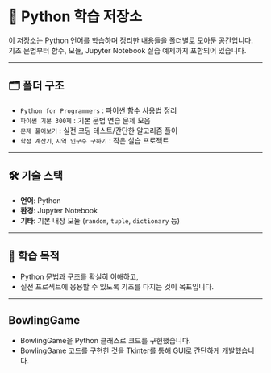 # 📘 Python 학습 저장소

이 저장소는 Python 언어를 학습하며 정리한 내용들을 폴더별로 모아둔 공간입니다.  
기초 문법부터 함수, 모듈, Jupyter Notebook 실습 예제까지 포함되어 있습니다.

---

## 🗂️ 폴더 구조

- `Python for Programmers` : 파이썬 함수 사용법 정리
- `파이썬 기본 300제` : 기본 문법 연습 문제 모음
- `문제 풀어보기` : 실전 코딩 테스트/간단한 알고리즘 풀이
- `학점 계산기`, `지역 인구수 구하기` : 작은 실습 프로젝트

---

## 🛠 기술 스택

- **언어**: Python  
- **환경**: Jupyter Notebook  
- **기타**: 기본 내장 모듈 (`random`, `tuple`, `dictionary` 등)

---

## 🧭 학습 목적

- Python 문법과 구조를 확실히 이해하고,  
- 실전 프로젝트에 응용할 수 있도록 기초를 다지는 것이 목표입니다.

---

## BowlingGame

- BowlingGame을 Python 클래스로 코드를 구현했습니다.
- BowlingGame 코드를 구현한 것을 Tkinter를 통해 GUI로 간단하게 개발했습니다.
